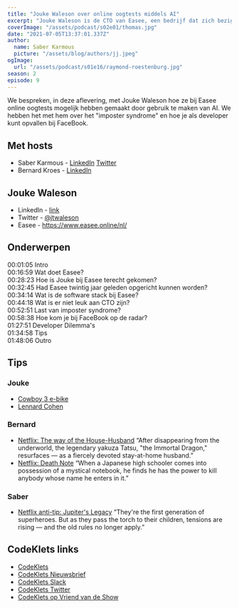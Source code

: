 ```yaml
---
title: "Jouke Waleson over online oogtests middels AI"
excerpt: "Jouke Waleson is de CTO van Easee, een bedrijf dat zich bezig houdt met online oogtests gebaseerd op AI."
coverImage: "/assets/podcast/s02e01/thomas.jpg"
date: "2021-07-05T13:37:01.337Z"
author:
  name: Saber Karmous
  picture: "/assets/blog/authors/jj.jpeg"
ogImage:
  url: "/assets/podcast/s01e16/raymond-roestenburg.jpg"
season: 2
episode: 9
---
```


We bespreken, in deze aflevering, met Jouke Waleson hoe ze bij Easee online oogtests mogelijk hebben gemaakt door gebruik te maken van AI. We hebben het met hem over het "imposter syndrome" en hoe je als developer kunt opvallen bij FaceBook.

## Met hosts

- Saber Karmous - [LinkedIn](https://www.linkedin.com/in/saberkarmous/) [Twitter](https://twitter.com/sdotone)
- Bernard Kroes - [LinkedIn](https://www.linkedin.com/in/bernard-kroes-5050a82/)

## Jouke Waleson

- LinkedIn - [link](https://www.linkedin.com/in/jouke-waleson/)
- Twitter - [@jtwaleson](https://twitter.com/jtwaleson)
- Easee - <https://www.easee.online/nl/>

## Onderwerpen

00:01:05 Intro  
00:16:59 Wat doet Easee?  
00:28:23 Hoe is Jouke bij Easee terecht gekomen?  
00:32:45 Had Easee twintig jaar geleden opgericht kunnen worden?  
00:34:14 Wat is de software stack bij Easee?  
00:44:18 Wat is er niet leuk aan CTO zijn?  
00:52:51 Last van imposter syndrome?  
00:58:38 Hoe kom je bij FaceBook op de radar?  
01:27:51 Developer Dilemma's  
01:34:58 Tips  
01:48:06 Outro

## Tips

### Jouke

- [Cowboy 3 e-bike](https://cowboy.com/)
- [Lennard Cohen](https://en.wikipedia.org/wiki/Leonard_Cohen)

### Bernard

- [Netflix: The way of the House-Husband](https://www.netflix.com/title/81261669) “After disappearing from the underworld, the legendary yakuza Tatsu, "the Immortal Dragon," resurfaces — as a fiercely devoted stay-at-home husband.”
- [Netflix: Death Note](https://www.netflix.com/nl-en/title/70204970) “When a Japanese high schooler comes into possession of a mystical notebook, he finds he has the power to kill anybody whose name he enters in it.”

### Saber

- [Netflix anti-tip: Jupiter's Legacy](https://www.netflix.com/title/80244953) “They're the first generation of superheroes. But as they pass the torch to their children, tensions are rising — and the old rules no longer apply.”

## CodeKlets links

- [CodeKlets](https://codeklets.nl)
- [CodeKlets Nieuwsbrief](https://codeklets.nl/newsletter)
- [CodeKlets Slack](https://join.slack.com/t/codeklets/shared_invite/enQtNzQ4MTI4MTMxNzY2LWYzNTk0NzE1YzdkNDczYTg1MDBjZDIyZjkzMThmYTBkZTY3ZTBhNDYyOGY4OWQxZGExM2Q5NzA2ZDM0NGY1ZGM)
- [CodeKlets Twitter](https://twitter.com/codeklets)
- [CodeKlets op Vriend van de Show](https://vriendvandeshow.nl/codeklets)
